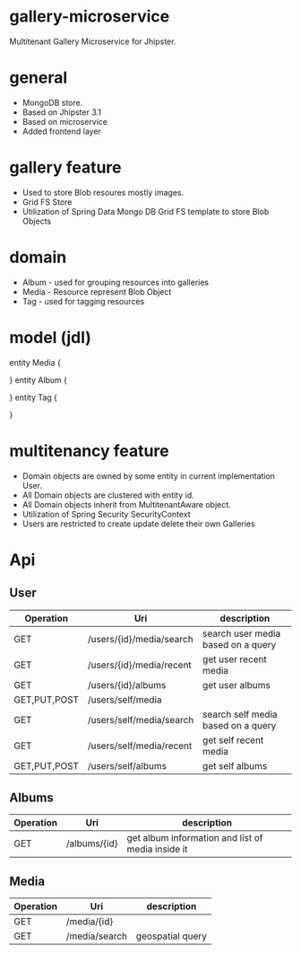 # gallery-microservice
Multitenant Gallery Microservice for Jhipster.

# general
* MongoDB store.
* Based on Jhipster 3.1
* Based on microservice
* Added frontend layer

# gallery feature
* Used to store Blob resoures mostly images.
* Grid FS Store
* Utilization of Spring Data Mongo DB Grid FS template to store Blob Objects

# domain
* Album - used for grouping resources into galleries
* Media - Resource represent Blob Object
* Tag - used for tagging resources

# model (jdl)

entity Media {

}
entity Album {

}
entity Tag {

}

# multitenancy feature
* Domain objects are owned by some entity in current implementation User.
* All Domain objects are clustered with entity id.
* All Domain objects inherit from MultitenantAware object.
* Utilization of Spring Security SecurityContext
* Users are restricted to create update delete their own Galleries

# Api
User
----

| Operation    | Uri                      | description                        |
| -------------| -------------------------| -----------------------------------|
| GET          | /users/{id}/media/search | search user media based on a query |                           
| GET          | /users/{id}/media/recent | get user recent media              |              
| GET          | /users/{id}/albums       | get user albums                    |        
| GET,PUT,POST | /users/self/media        |                                    |
| GET          | /users/self/media/search | search self media based on a query |                           
| GET          | /users/self/media/recent | get self recent media              |              
| GET,PUT,POST | /users/self/albums       | get self albums                    |        

Albums
------

| Operation    | Uri                      | description                        |
| -------------| -------------------------| -----------------------------------|
| GET          | /albums/{id}             | get album information and list of media inside it |

Media
-----

| Operation    | Uri                      | description                        |
| -------------| -------------------------| -----------------------------------|
| GET | /media/{id}    |                  |
| GET | /media/search  | geospatial query |



